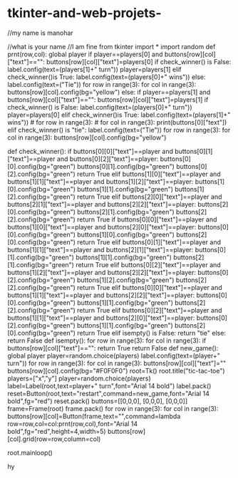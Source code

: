 # tkinter-and-web-projets-
<!-- that is a source code for tic tac toe game -->
//my name is manohar

//what is your name
//I am fine
from tkinter import *
import random
def prnt(row,col):
    global player
    if player==players[0] and buttons[row][col]["text"]=="":
        buttons[row][col]["text"]=players[0]
        if check_winner() is False:
            label.config(text=(players[1]+"   turn"))
            player=players[1]
        elif check_winner()is True:
            label.config(text=(players[0]+"  wins"))
        else:
            label.config(text=("Tie"))
            for row in range(3):
                for col in range(3):
                    buttons[row][col].config(bg="yellow")
    else:
        if player==players[1] and buttons[row][col]["text"]=="":
            buttons[row][col]["text"]=players[1]
            if check_winner() is False:
                label.config(text=(players[0]+"   turn"))
                player=players[0]
            elif check_winner()is True:
                label.config(text=(players[1]+"  wins"))
                # for row in range(3):
                #     for col in range(3):
                print(buttons[0]["text"])
            elif check_winner() is "tie":
                label.config(text=("Tie"))
                for row in range(3):
                    for col in range(3):
                        buttons[row][col].config(bg="yellow")

def check_winner():
    if buttons[0][0]["text"]==player and buttons[0][1]["text"]==player and buttons[0][2]["text"]==player:
        buttons[0][0].config(bg="green")
        buttons[0][1].config(bg="green")
        buttons[0][2].config(bg="green")
        return True
    elif buttons[1][0]["text"]==player and buttons[1][1]["text"]==player and buttons[1][2]["text"]==player:
        buttons[1][0].config(bg="green")
        buttons[1][1].config(bg="green")
        buttons[1][2].config(bg="green")
        return True
    elif buttons[2][0]["text"]==player and buttons[2][1]["text"]==player and buttons[2][2]["text"]==player:
        buttons[2][0].config(bg="green")
        buttons[2][1].config(bg="green")
        buttons[2][2].config(bg="green")
        return True
    if buttons[0][0]["text"]==player and buttons[1][0]["text"]==player and buttons[2][0]["text"]==player:
        buttons[0][0].config(bg="green")
        buttons[1][0].config(bg="green")
        buttons[2][0].config(bg="green")
        return True
    elif buttons[0][1]["text"]==player and buttons[1][1]["text"]==player and buttons[2][1]["text"]==player:
        buttons[0][1].config(bg="green")
        buttons[1][1].config(bg="green")
        buttons[2][1].config(bg="green")
        return True
    elif buttons[0][2]["text"]==player and buttons[1][2]["text"]==player and buttons[2][2]["text"]==player:
        buttons[0][2].config(bg="green")
        buttons[1][2].config(bg="green")
        buttons[2][2].config(bg="green")
        return True
    elif buttons[0][0]["text"]==player and buttons[1][1]["text"]==player and buttons[2][2]["text"]==player:
        buttons[0][0].config(bg="green")
        buttons[1][1].config(bg="green")
        buttons[2][2].config(bg="green")
        return True
    elif buttons[0][2]["text"]==player and buttons[1][1]["text"]==player and buttons[2][0]["text"]==player:
        buttons[0][2].config(bg="green")
        buttons[1][1].config(bg="green")
        buttons[2][0].config(bg="green")
        return True
    elif isempty() is False:
        return "tie"
    else:
        return False
def isempty():
    for row in range(3):
        for col in range(3):
            if buttons[row][col]["text"]=="":
                return True
    return False
def new_game():
    global player
    player=random.choice(players)
    label.config(text=(player+"    turn"))
    for row in range(3):
        for col in range(3):
            buttons[row][col]["text"]=""
            buttons[row][col].config(bg="#F0F0F0")
root=Tk()
root.title("tic-tac-toe")
players=["x","y"]
player=random.choice(players)
label=Label(root,text=player+"    turn",font="Arial 14 bold")
label.pack()
reset=Button(root,text="restart",command=new_game,font="Arial 14 bold",fg="red")
reset.pack()
buttons=[[0,0,0],
         [0,0,0],
         [0,0,0]]
frame=Frame(root)
frame.pack()
for row in range(3):
    for col in range(3):
        buttons[row][col]=Button(frame,text="",command=lambda row=row,col=col:prnt(row,col),font="Arial 14 bold",fg="red",height=4,width=5)
        buttons[row][col].grid(row=row,column=col)

root.mainloop()


hy
